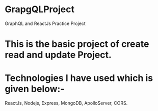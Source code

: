 # GrapgQLProject
GraphQL and ReactJs Practice Project
# This is the basic project of create read and update Project.

# Technologies I have used which is given below:-

ReactJs, Nodejs, Express, MongoDB, ApolloServer, CORS.
